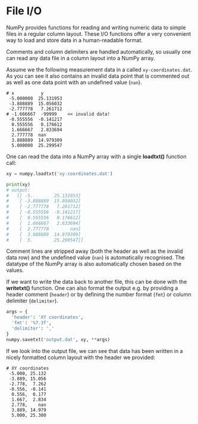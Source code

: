 <!-- Title: File I/O -->

<!-- Short description:

In this article we show how to read and write numeric data to simple files.

-->

# File I/O

NumPy provides functions for reading and writing numeric data to simple files
in a regular column layout. These I/O functions offer a very convenient way to
load and store data in a human-readable format.

Comments and column delimiters are handled automatically, so usually one can
read any data file in a column layout into a NumPy array.

Assume we the following measurement data in a called `xy-coordinates.dat`. As
you can see it also contains an invalid data point that is commented out as
well as one data point with an undefined value (`nan`).

~~~
# x          y
 -5.000000  25.131953
 -3.888889  15.056032
 -2.777778   7.261712
# -1.666667  -99999    << invalid data!
 -0.555556  -0.141217
  0.555556   0.176612
  1.666667   2.833694
  2.777778  nan
  3.888889  14.979309
  5.000000  25.299547
~~~

One can read the data into a NumPy array with a single **loadtxt()** function
call:

~~~python
xy = numpy.loadtxt('xy-coordinates.dat')

print(xy)
# output:
#   [[ -5.        25.131953]
#    [ -3.888889  15.056032]
#    [ -2.777778   7.261712]
#    [ -0.555556  -0.141217]
#    [  0.555556   0.176612]
#    [  1.666667   2.833694]
#    [  2.777778        nan]
#    [  3.888889  14.979309]
#    [  5.        25.299547]]
~~~

Comment lines are stripped away (both the header as well as the invalid data
row) and the undefined value (`nan`) is automatically recognised. The datatype
of the NumPy array is also automatically chosen based on the values.

If we want to write the data back to another file, this can be done with the
**writetxt()** function. One can also format the output e.g. by providing a
header comment (`header`) or by defining the number format (`fmt`) or column
delimiter (`delimiter`).

~~~python
args = {
  'header': 'XY coordinates',
  'fmt': '%7.3f',
  'delimiter': ','
}
numpy.savetxt('output.dat', xy, **args)
~~~

If we look into the output file, we can see that data has been written in a
nicely formatted column layout with the header we provided:

~~~
# XY coordinates
 -5.000, 25.132
 -3.889, 15.056
 -2.778,  7.262
 -0.556, -0.141
  0.556,  0.177
  1.667,  2.834
  2.778,    nan
  3.889, 14.979
  5.000, 25.300
~~~
